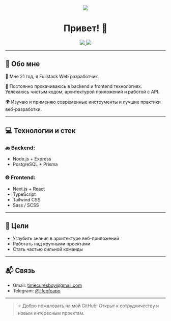 <div align="center">
<img src="https://media0.giphy.com/media/v1.Y2lkPTc5MGI3NjExcWZsZzA5em4yM2sxaHhtd2cxYjJwNTh0bDd5MWFrcTJhYjhqY3MwOSZlcD12MV9pbnRlcm5hbF9naWZfYnlfaWQmY3Q9Zw/bGgsc5mWoryfgKBx1u/giphy.gif" />
  <h1>Привет! 👋</h1>
  <a href="mailto:timecuresboy@gmail.com">
    <img src="https://img.shields.io/badge/gmail-D14836?style=for-the-badge&logo=gmail&logoColor=white"/>
  </a>
  <a href="https://t.me/lifeofcapo">
    <img src="https://img.shields.io/badge/Telegram-2CA5E0?style=for-the-badge&logo=telegram&logoColor=white"/>
  </a>
</div>

---

## 🧠 Обо мне

🚀 Мне 21 год, я Fullstack Web разработчик.

🎯 Постоянно прокачиваюсь в backend и frontend технологиях. Увлекаюсь чистым кодом, архитектурой приложений и работой с API.

🌍 Изучаю и применяю современные инструменты и лучшие практики веб-разработки.

---

## 💻 Технологии и стек

### 🔙 Backend:

* Node.js + Express
* PostgreSQL + Prisma

### 🌐 Frontend:

* Next.js + React
* TypeScript
* Tailwind CSS
* Sass / SCSS

---

## 🎯 Цели

* Углубить знания в архитектуре веб-приложений
* Работать над крупными проектами
* Стать частью сильной команды

---

## 📬 Связь

* Gmail: [timecuresboy@gmail.com](mailto:timecuresboy@gmail.com)
* Telegram: [@lifeofcapo](https://t.me/lifeofcapo)

---

> ⭐️ Добро пожаловать на мой GitHub! Открыт к сотрудничеству и новым интересным проектам.
